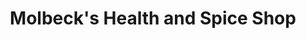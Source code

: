 ---
title: "Molbeck's Health and Spice Shop"
url: /racine/molbecks-health-and-spice-shop/
shop: herbalist
---
